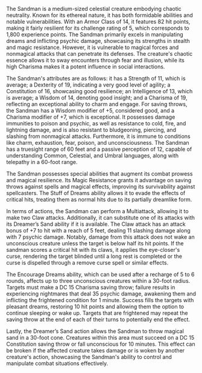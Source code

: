 The Sandman is a medium-sized celestial creature embodying chaotic neutrality. Known for its ethereal nature, it has both formidable abilities and notable vulnerabilities. With an Armor Class of 14, it features 82 hit points, making it fairly resilient for its challenge rating of 5, which corresponds to 1,800 experience points. The Sandman primarily excels in manipulating dreams and inflicting psychic damage, showcasing its strengths in stealth and magic resistance. However, it is vulnerable to magical forces and nonmagical attacks that can penetrate its defenses. The creature's chaotic essence allows it to sway encounters through fear and illusion, while its high Charisma makes it a potent influence in social interactions.

The Sandman's attributes are as follows: it has a Strength of 11, which is average; a Dexterity of 19, indicating a very good level of agility; a Constitution of 16, showcasing good resilience; an Intelligence of 13, which is average; a Wisdom of 14, denoting good insight; and a Charisma of 19, reflecting an exceptional ability to charm and engage. For saving throws, the Sandman has a Wisdom modifier of +5, considered good, and a Charisma modifier of +7, which is exceptional. It possesses damage immunities to poison and psychic, as well as resistance to cold, fire, and lightning damage, and is also resistant to bludgeoning, piercing, and slashing from nonmagical attacks. Furthermore, it is immune to conditions like charm, exhaustion, fear, poison, and unconsciousness. The Sandman has a truesight range of 60 feet and a passive perception of 12, capable of understanding Common, Celestial, and Umbral languages, along with telepathy in a 60-foot range.

The Sandman possesses special abilities that augment its combat prowess and magical resilience. Its Magic Resistance grants it advantage on saving throws against spells and magical effects, improving its survivability against spellcasters. The Stuff of Dreams ability allows it to evade the effects of critical hits, treating them as normal hits due to its partially dreamlike form.

In terms of actions, the Sandman can perform a Multiattack, allowing it to make two Claw attacks. Additionally, it can substitute one of its attacks with its Dreamer’s Sand ability if it is available. The Claw attack has an attack bonus of +7 to hit with a reach of 5 feet, dealing 11 slashing damage along with 7 psychic damage. Notably, damage from this attack does not wake an unconscious creature unless the target is below half its hit points. If the sandman scores a critical hit with its claws, it applies the eye-closer's curse, rendering the target blinded until a long rest is completed or the curse is dispelled through a remove curse spell or similar effects.

The Encourage Dreams ability, which can be used after a recharge of 5 to 6 rounds, affects up to three unconscious creatures within a 30-foot radius. Targets must make a DC 15 Charisma saving throw; failure results in experiencing nightmares that deal 35 psychic damage, awakening them and inflicting the frightened condition for 1 minute. Success fills the targets with pleasant dreams, restoring 10 hit points and allowing them the option to continue sleeping or wake up. Targets that are frightened may repeat the saving throw at the end of each of their turns to potentially end the effect.

Lastly, the Dreamer’s Sand action allows the Sandman to throw magical sand in a 30-foot cone. Creatures within this area must succeed on a DC 15 Constitution saving throw or fall unconscious for 10 minutes. This effect can be broken if the affected creature takes damage or is woken by another creature's action, showcasing the Sandman's ability to control and manipulate combat situations effectively.